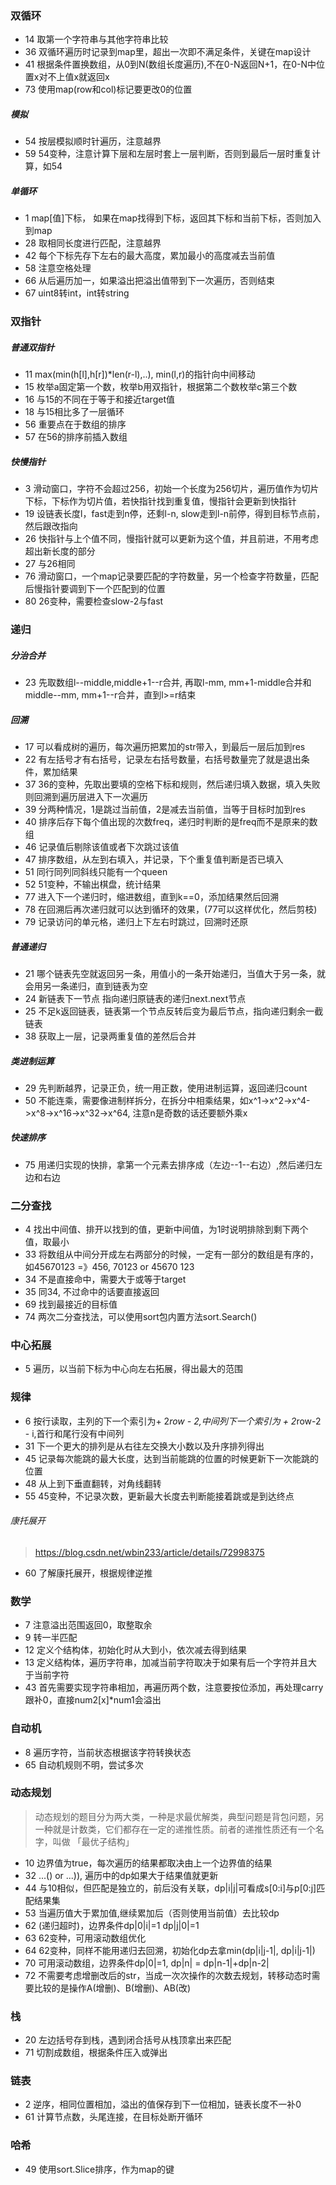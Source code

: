 ### 双循环
* 14 取第一个字符串与其他字符串比较
* 36 双循环遍历时记录到map里，超出一次即不满足条件，关键在map设计
* 41 根据条件置换数组，从0到N(数组长度遍历),不在0-N返回N+1，在0-N中位置x对不上值x就返回x
* 73 使用map(row和col)标记要更改0的位置
##### 模拟
* 54 按层模拟顺时针遍历，注意越界
* 59 54变种，注意计算下层和左层时套上一层判断，否则到最后一层时重复计算，如54
##### 单循环
* 1 map[值]下标， 如果在map找得到下标，返回其下标和当前下标，否则加入到map
* 28 取相同长度进行匹配，注意越界
* 42 每个下标先存下左右的最大高度，累加最小的高度减去当前值
* 58 注意空格处理
* 66 从后遍历加一，如果溢出把溢出值带到下一次遍历，否则结束
* 67 uint8转int，int转string
### 双指针
##### 普通双指针
* 11 max(min(h[l],h[r])*len(r-l),..), min(l,r)的指针向中间移动
* 15 枚举a固定第一个数，枚举b用双指针，根据第二个数枚举c第三个数
* 16 与15的不同在于等于和接近target值
* 18 与15相比多了一层循环
* 56 重要点在于数组的排序
* 57 在56的排序前插入数组
##### 快慢指针
* 3 滑动窗口，字符不会超过256，初始一个长度为256切片，遍历值作为切片下标，下标作为切片值，若快指针找到重复值，慢指针会更新到快指针
* 19 设链表长度l，fast走到n停，还剩l-n, slow走到l-n前停，得到目标节点前，然后跟改指向
* 26 快指针与上个值不同，慢指针就可以更新为这个值，并且前进，不用考虑超出新长度的部分
* 27 与26相同
* 76 滑动窗口，一个map记录要匹配的字符数量，另一个检查字符数量，匹配后慢指针要调到下一个匹配到的位置
* 80 26变种，需要检查slow-2与fast

### 递归
##### 分治合并
* 23 先取数组l--middle,middle+1--r合并, 再取l-mm, mm+1-middle合并和middle--mm, mm+1--r合并，直到l>=r结束
##### 回溯
* 17 可以看成树的遍历，每次遍历把累加的str带入，到最后一层后加到res
* 22 有左括号才有右括号，记录左右括号数量，右括号数量完了就是退出条件，累加结果
* 37 36的变种，先取出要填的空格下标和规则，然后递归填入数据，填入失败则回溯到遍历层进入下一次遍历
* 39 分两种情况，1是跳过当前值，2是减去当前值，当等于目标时加到res
* 40 排序后存下每个值出现的次数freq，递归时判断的是freq而不是原来的数组
* 46 记录值后剔除该值或者下次跳过该值
* 47 排序数组，从左到右填入，并记录，下个重复值判断是否已填入
* 51 同行同列同斜线只能有一个queen
* 52 51变种，不输出棋盘，统计结果
* 77 进入下一个递归时，缩进数组，直到k==0，添加结果然后回溯
* 78 在回溯后再次递归就可以达到循环的效果，(77可以这样优化，然后剪枝)
* 79 记录访问的单元格，递归上下左右时跳过，回溯时还原
##### 普通递归
* 21 哪个链表先空就返回另一条，用值小的一条开始递归，当值大于另一条，就会用另一条递归，直到链表为空
* 24 新链表下一节点 指向递归原链表的递归next.next节点
* 25 不足k返回链表，链表第一个节点反转后变为最后节点，指向递归剩余一截链表
* 38 获取上一层，记录两重复值的差然后合并
##### 类进制运算
* 29 先判断越界，记录正负，统一用正数，使用进制运算，返回递归count
* 50 不能连乘，需要像进制样拆分，在拆分中相乘结果，如x^1->x^2->x^4->x^8->x^16->x^32->x^64, 注意n是奇数的话还要额外乘x
##### 快速排序
* 75 用递归实现的快排，拿第一个元素去排序成（左边--1--右边）,然后递归左边和右边

### 二分查找
* 4 找出中间值、排开以找到的值，更新中间值，为1时说明排除到剩下两个值，取最小
* 33 将数组从中间分开成左右两部分的时候，一定有一部分的数组是有序的， 如45670123 =》456, 70123 or 45670 123
* 34 不是直接命中，需要大于或等于target
* 35 同34, 不过命中的话要直接返回
* 69 找到最接近的目标值
* 74 两次二分查找法，可以使用sort包内置方法sort.Search()
### 中心拓展
* 5 遍历，以当前下标为中心向左右拓展，得出最大的范围
### 规律
* 6 按行读取，主列的下一个索引为+ 2*row - 2,中间列下一个索引为 + 2*row-2 - i,首行和尾行没有中间列 
* 31 下一个更大的排列是从右往左交换大小数以及升序排列得出
* 45 记录每次能跳的最大长度，达到当前能跳的位置的时候更新下一次能跳的位置
* 48 从上到下垂直翻转，对角线翻转
* 55 45变种，不记录次数，更新最大长度去判断能接着跳或是到达终点
###### 康托展开
> https://blog.csdn.net/wbin233/article/details/72998375
* 60 了解康托展开，根据规律逆推

### 数学
* 7 注意溢出范围返回0，取整取余
* 9 转一半匹配
* 12 定义个结构体，初始化时从大到小，依次减去得到结果
* 13 定义结构体，遍历字符串，加减当前字符取决于如果有后一个字符并且大于当前字符
* 43 首先需要实现字符串相加，再遍历两个数，注意要按位添加，再处理carry跟补0，直接num2[x]*num1会溢出
### 自动机
* 8 遍历字符，当前状态根据该字符转换状态
* 65 自动机规则不明，尝试多次
### 动态规划
> 动态规划的题目分为两大类，一种是求最优解类，典型问题是背包问题，另一种就是计数类，它们都存在一定的递推性质。前者的递推性质还有一个名字，叫做 「最优子结构」
* 10 边界值为true，每次遍历的结果都取决由上一个边界值的结果
* 32 ...() or ...)), 遍历中的dp如果大于结果值就更新
* 44 与10相似，但匹配是独立的，前后没有关联，dp|i|j|可看成s[0:i]与p[0:j]匹配结果集
* 53 当遍历值大于累加值,继续累加后（否则使用当前值）去比较dp
* 62 (递归超时)，边界条件dp|0|i|=1 dp|j|0|=1
* 63  62变种，可用滚动数组优化
* 64 62变种，同样不能用递归去回溯，初始化dp去拿min(dp|i|j-1|, dp|i|j-1|)
* 70 可用滚动数组，边界条件dp|0|=1, dp|n| = dp|n-1|+dp|n-2|
* 72 不需要考虑增删改后的str，当成一次次操作的次数去规划，转移动态时需要比较的是操作A(增删)、B(增删)、AB(改)
### 栈
* 20 左边括号存到栈，遇到闭合括号从栈顶拿出来匹配
* 71 切割成数组，根据条件压入或弹出
### 链表
* 2 逆序，相同位置相加，溢出的值保存到下一位相加，链表长度不一补0
* 61 计算节点数，头尾连接，在目标处断开循环
### 哈希
* 49 使用sort.Slice排序，作为map的键